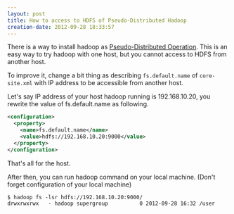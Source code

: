 ```yaml
---
layout: post
title: How to access to HDFS of Pseudo-Distributed Hadoop
creation-date: 2012-09-28 18:33:57
---
```

There is a way to install hadoop as [Pseudo-Distributed Operation][1].
This is an easy way to try hadoop with one host, but you cannot access to HDFS from another host.

[1]: https://hadoop.apache.org/docs/r0.20.2/quickstart.html#PseudoDistributed

To improve it, change a bit thing as
describing `fs.default.name` of `core-site.xml`
with IP address to be accessible from another host.

Let's say IP address of your host hadoop running is 192.168.10.20,
you rewrite the value of fs.default.name as following.

```xml
<configuration>
  <property>
    <name>fs.default.name</name>
    <value>hdfs://192.168.10.20:9000</value>
  </property>
</configuration>
```

That's all for the host.


After then, you can run hadoop command on your local machine. (Don't forget configuration of your local machine)

    $ hadoop fs -lsr hdfs://192.168.10.20:9000/
    drwxrwxrwx   - hadoop supergroup          0 2012-09-28 16:32 /user
